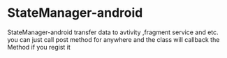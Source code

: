 StateManager-android
====================

StateManager-android  transfer data to avtivity ,fragment service and etc.
you can just call post method for anywhere and the class will callback the Method if you regist it
